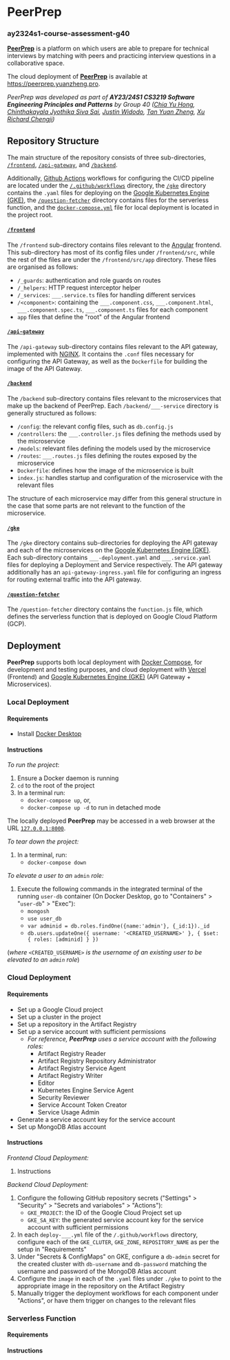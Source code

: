 # PeerPrep
### ay2324s1-course-assessment-g40

[**PeerPrep**](https://peerprep.yuanzheng.pro) is a platform on which users are able to prepare for technical interviews by matching with peers and practicing interview questions in a collaborative space.

The cloud deployment of [**PeerPrep**](https://peerprep.yuanzheng.pro) is available at https://peerprep.yuanzheng.pro. 

_PeerPrep was developed as part of **AY23/24S1 CS3219 Software Engineering Principles and Patterns** by Group 40 ([Chia Yu Hong](https://github.com/chia-yh), [Chinthakayala Jyothika Siva Sai](https://github.com/cjyothika), [Justin Widodo](https://github.com/GenFusion122), [Tan Yuan Zheng](https://github.com/YZTangent), [Xu Richard Chengji](https://github.com/itsrx))_

## Repository Structure
The main structure of the repository consists of three sub-directories, [`/frontend`](https://github.com/CS3219-AY2324S1/ay2324s1-course-assessment-g40/tree/master/frontend), [`/api-gateway`](https://github.com/CS3219-AY2324S1/ay2324s1-course-assessment-g40/tree/master/api-gateway), and [`/backend`](https://github.com/CS3219-AY2324S1/ay2324s1-course-assessment-g40/tree/master/backend).

Additionally, [Github Actions](https://docs.github.com/en/actions) workflows for configuring the CI/CD pipeline are located under the [`/.github/workflows`](https://github.com/CS3219-AY2324S1/ay2324s1-course-assessment-g40/tree/master/.github/workflows) directory, the [`/gke`](https://github.com/CS3219-AY2324S1/ay2324s1-course-assessment-g40/tree/master/gke) directory contains the `.yaml` files for deploying on the [Google Kubernetes Engine (GKE)](https://cloud.google.com/kubernetes-engine?hl=en), the [`/question-fetcher`](https://github.com/CS3219-AY2324S1/ay2324s1-course-assessment-g40/tree/master/question-fetcher) directory contains files for the serverless function, and the [`docker-compose.yml`](https://github.com/CS3219-AY2324S1/ay2324s1-course-assessment-g40/blob/master/docker-compose.yml) file for local deployment is located in the project root.

#### [`/frontend`](https://github.com/CS3219-AY2324S1/ay2324s1-course-assessment-g40/tree/master/frontend)
The `/frontend` sub-directory contains files relevant to the [Angular](https://angular.io/) frontend. This sub-directory has most of its config files under `/frontend/src`, while the rest of the files are under the `/frontend/src/app` directory. These files are organised as follows:
- `/_guards`: authentication and role guards on routes
- `/_helpers`: HTTP request interceptor helper
- `/_services`: `___.service.ts` files for handling different services
- `/<component>`: containing the `___.component.css`, `___.component.html`, `___.component.spec.ts`, `___.component.ts` files for each component
- `app` files that define the "root" of the Angular frontend

#### [`/api-gateway`](https://github.com/CS3219-AY2324S1/ay2324s1-course-assessment-g40/tree/master/api-gateway)
The `/api-gateway` sub-directory contains files relevant to the API gateway, implemented with [NGINX](https://www.nginx.com/). It contains the `.conf` files necessary for configuring the API Gateway, as well as the `Dockerfile` for building the image of the API Gateway.

#### [`/backend`](https://github.com/CS3219-AY2324S1/ay2324s1-course-assessment-g40/tree/master/backend)
The `/backend` sub-directory contains files relevant to the microservices that make up the backend of PeerPrep. Each `/backend/___-service` directory is generally structured as follows:
- `/config`: the relevant config files, such as `db.config.js`
- `/controllers`: the `___.controller.js` files defining the methods used by the microservice
- `/models`: relevant files defining the models used by the microservice
- `/routes`: `___.routes.js` files defining the routes exposed by the microservice
- `Dockerfile`: defines how the image of the microservice is built
- `index.js`: handles startup and configuration of the microservice with the relevant files

The structure of each microservice may differ from this general structure in the case that some parts are not relevant to the function of the microservice.

#### [`/gke`](https://github.com/CS3219-AY2324S1/ay2324s1-course-assessment-g40/tree/master/gke)
The `/gke` directory contains sub-directories for deploying the API gateway and each of the microservices on the [Google Kubernetes Engine (GKE)](https://cloud.google.com/kubernetes-engine?hl=en). Each sub-directory contains `___-deployment.yaml` and `___.service.yaml` files for deploying a Deployment and Service respectively. The API gateway additionally has an `api-gateway-ingress.yaml` file for configuring an ingress for routing external traffic into the API gateway.

#### [`/question-fetcher`](https://github.com/CS3219-AY2324S1/ay2324s1-course-assessment-g40/tree/master/question-fetcher)
The `/question-fetcher` directory contains the `function.js` file, which defines the serverless function that is deployed on Google Cloud Platform (GCP). 

## Deployment
**PeerPrep** supports both local deployment with [Docker Compose](https://docs.docker.com/compose/), for development and testing purposes, and cloud deployment with [Vercel](https://vercel.com/) (Frontend) and [Google Kubernetes Engine (GKE)](https://cloud.google.com/kubernetes-engine?hl=en) (API Gateway + Microservices).

### Local Deployment
#### Requirements
- Install [Docker Desktop](https://www.docker.com/products/docker-desktop/)
#### Instructions
_To run the project_:
1. Ensure a Docker daemon is running
2. `cd` to the root of the project
3. In a terminal run:
    * `docker-compose up`, or,
    * `docker-compose up -d` to run in detached mode

The locally deployed **PeerPrep** may be accessed in a web browser at the URL [`127.0.0.1:8000`](http://127.0.0.1:8000).

_To tear down the project:_
1. In a terminal, run:
    * `docker-compose down`

_To elevate a user to an_ `admin` _role:_
1. Execute the following commands in the integrated terminal of the running `user-db` container (On Docker Desktop, go to "Containers" > "`user-db`" > "Exec"):
    * `mongosh`
    * `use user_db`
    * `var adminid = db.roles.findOne({name:'admin'}, {_id:1})._id`
    * `db.users.updateOne({ username: '<CREATED_USERNAME>' }, { $set: { roles: [adminid] } })`

(_where_ `<CREATED_USERNAME>` _is the username of an existing user to be elevated to an `admin` role_)

### Cloud Deployment
#### Requirements
- Set up a Google Cloud project
- Set up a cluster in the project
- Set up a repository in the Artifact Registry
- Set up a service account with sufficient permissions
    * _For reference, **PeerPrep** uses a service account with the following roles:_
        - Artifact Registry Reader
        - Artifact Registry Repository Administrator
        - Artifact Registry Service Agent
        - Artifact Registry Writer
        - Editor
        - Kubernetes Engine Service Agent
        - Security Reviewer
        - Service Account Token Creator
        - Service Usage Admin
- Generate a service account key for the service account
- Set up MongoDB Atlas account
#### Instructions
_Frontend Cloud Deployment:_
1. Instructions

_Backend Cloud Deployment:_
1. Configure the following GitHub repository secrets ("Settings" > "Security" > "Secrets and variaboles" > "Actions"):
    * `GKE_PROJECT`: the ID of the Google Cloud Project set up 
    * `GKE_SA_KEY`: the generated service account key for the service account with sufficient permissions
2. In each `deploy-___.yml` file of the `/.github/workflows` directory, configure each of the `GKE_CLUTER`, `GKE_ZONE`, `REPOSITORY_NAME` as per the setup in "Requirements"
3. Under "Secrets & ConfigMaps" on GKE, configure a `db-admin` secret for the created cluster with `db-username` and `db-password` matching the username and password of the MongoDB Atlas account
4. Configure the `image` in each of the `.yaml` files under `./gke` to point to the appropriate image in the repository on the Artifact Registry
5. Manually trigger the deployment workflows for each component under "Actions", or have them trigger on changes to the relevant files

### Serverless Function
#### Requirements
#### Instructions
